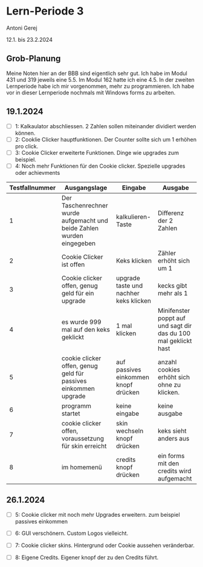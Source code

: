 # Lern-Periode 3

Antoni Gerej

12.1. bis 23.2.2024

## Grob-Planung
Meine Noten hier an der BBB sind eigentlich sehr gut. Ich habe im Modul 431 und 319 jeweils eine 5.5. Im Modul 162 hatte ich eine 4.5. In der zweiten Lernperiode habe ich mir vorgenommen, mehr zu programmieren. Ich habe vor in dieser Lernperiode nochmals mit Windows forms zu arbeiten.

## 19.1.2024
- [ ] 1: Kalkaulator abschliessen. 2 Zahlen sollen miteinander dividiert werden können.
- [ ] 2: Cooklie Clicker hauptfunktionen. Der Counter sollte sich um 1 erhöhen pro click.
- [ ] 3: Cookie Clicker erweiterte Funktionen. Dinge wie upgrades zum beispiel.
- [ ] 4: Noch mehr Funktionen für den Cookie clicker. Spezielle upgrades oder achievments 

| Testfallnummer    | Ausgangslage |Eingabe                                             | Ausgabe|
| ----------| ------- | ------------------------------------------------------------ |------------------------------------|
|     1      |Der Taschenrechner wurde aufgemacht und beide Zahlen wurden eingegeben  | kalkulieren-Taste | Differenz der 2 Zahlen |
|    2   |Cookie Clicker ist offen  |        Keks klicken                                                      | Zähler erhöht sich um 1 |
|   3   | Cookie clicker offen, genug geld für ein upgrade   |          upgrade taste und nachher keks klicken                                                    | kecks gibt mehr als 1 |
|   4   |  es wurde 999 mal auf den keks geklickt | 1 mal klicken  | Minifenster poppt auf und sagt dir das du 100 mal geklickt hast  |
|   5  |  cookie clicker offen, genug geld für passives einkommen upgrade  | auf passives einkommen knopf drücken |  anzahl cookies erhöht sich ohne zu klicken. |
|   6    |  programm startet  |  keine eingabe |keine ausgabe   |
|    7  |  cookie clicker offen, voraussetzung für skin erreicht  |skin wechseln knopf drücken |  keks sieht anders aus |
| 8   | im homemenü | credits knopf drücken | ein forms mit den credits wird aufgemacht |


## 26.1.2024
- [ ] 5: Cookie clicker mit noch mehr Upgrades erweitern. zum beispiel passives einkommen
- [ ] 6: GUI verschönern. Custom Logos vielleicht.
- [ ] 7:  Cookie clicker skins. Hintergrund oder Cookie aussehen veränderbar.
- [ ] 8: Eigene Credits. Eigener knopf der zu den Credits führt.


